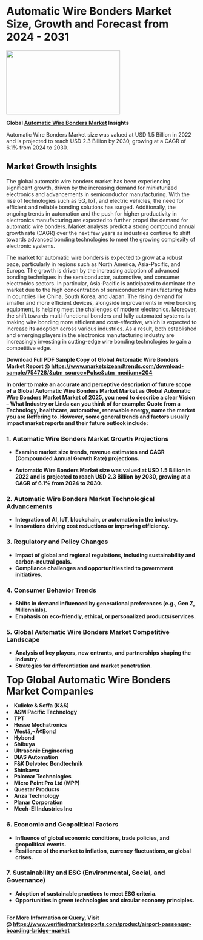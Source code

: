 <H1>Automatic Wire Bonders Market Size, Growth and Forecast from 2024 - 2031</H1><img class="aligncenter size-medium wp-image-584254" src="https://thirdeyenews.in/wp-content/uploads/2024/09/Global-Market-Research-300x168.jpeg" alt="" width="300" height="168" /><p><strong>Global&nbsp;<a href="https://www.marketsizeandtrends.com/download-sample/754728/&amp;utm_source=Pulse&amp;utm_medium=204">Automatic Wire Bonders Market</a> Insights</strong></p><p>Automatic Wire Bonders Market size was valued at USD 1.5 Billion in 2022 and is projected to reach USD 2.3 Billion by 2030, growing at a CAGR of 6.1% from 2024 to 2030.</p><p><h2>Market Growth Insights</h2> <p>The global automatic wire bonders market has been experiencing significant growth, driven by the increasing demand for miniaturized electronics and advancements in semiconductor manufacturing. With the rise of technologies such as 5G, IoT, and electric vehicles, the need for efficient and reliable bonding solutions has surged. Additionally, the ongoing trends in automation and the push for higher productivity in electronics manufacturing are expected to further propel the demand for automatic wire bonders. Market analysts predict a strong compound annual growth rate (CAGR) over the next few years as industries continue to shift towards advanced bonding technologies to meet the growing complexity of electronic systems.</p> <p><strong></strong></p> <p>The market for automatic wire bonders is expected to grow at a robust pace, particularly in regions such as North America, Asia-Pacific, and Europe. The growth is driven by the increasing adoption of advanced bonding techniques in the semiconductor, automotive, and consumer electronics sectors. In particular, Asia-Pacific is anticipated to dominate the market due to the high concentration of semiconductor manufacturing hubs in countries like China, South Korea, and Japan. The rising demand for smaller and more efficient devices, alongside improvements in wire bonding equipment, is helping meet the challenges of modern electronics. Moreover, the shift towards multi-functional bonders and fully automated systems is making wire bonding more efficient and cost-effective, which is expected to increase its adoption across various industries. As a result, both established and emerging players in the electronics manufacturing industry are increasingly investing in cutting-edge wire bonding technologies to gain a competitive edge.</p> <p><strong></p><p><span class=""><strong>Download Full PDF Sample Copy of Global Automatic Wire Bonders Market Report</strong> @ <a href="https://www.marketsizeandtrends.com/download-sample/754728/&amp;utm_source=Pulse&amp;utm_medium=204" target="_blank">https://www.marketsizeandtrends.com/download-sample/754728/&amp;utm_source=Pulse&amp;utm_medium=204</a></span></p><p>In order to make an accurate and perceptive description of future scope of a Global&nbsp;Automatic Wire Bonders Market Market as Global&nbsp;Automatic Wire Bonders Market Market of 2025, you need to describe a clear Vision &ndash; What Industry or Linda can you think of for example: Quote from a Technology, healthcare, automotive, renewable energy, name the market you are Reffering to. However, some general trends and factors usually impact market reports and their future outlook include:</p><h3>1.&nbsp;<strong>Automatic Wire Bonders Market Growth Projections</strong></h3><ul><li>Examine market size trends, revenue estimates and CAGR (Compounded Annual Growth Rate) projections.</li><li><p>Automatic Wire Bonders Market size was valued at USD 1.5 Billion in 2022 and is projected to reach USD 2.3 Billion by 2030, growing at a CAGR of 6.1% from 2024 to 2030.</p></li></ul><h3>2.&nbsp;<strong>Automatic Wire Bonders Market Technological Advancements</strong></h3><ul><li>Integration of AI, IoT, blockchain, or automation in the industry.</li><li>Innovations driving cost reductions or improving efficiency.</li></ul><h3>3.&nbsp;<strong>Regulatory and Policy Changes</strong></h3><ul><li>Impact of global and regional regulations, including sustainability and carbon-neutral goals.</li><li>Compliance challenges and opportunities tied to government initiatives.</li></ul><h3>4.&nbsp;<strong>Consumer Behavior Trends</strong></h3><ul><li>Shifts in demand influenced by generational preferences (e.g., Gen Z, Millennials).</li><li>Emphasis on eco-friendly, ethical, or personalized products/services.</li></ul><h3>5.&nbsp;<strong>Global Automatic Wire Bonders Market Competitive Landscape</strong></h3><ul><li>Analysis of key players, new entrants, and partnerships shaping the industry.</li><li>Strategies for differentiation and market penetration.</li></ul><p data-pm-slice="1 1 []"><span style="color: inherit; font-family: inherit; font-size: 25px;">Top Global Automatic Wire Bonders Market Companies</span></p><div class="" data-test-id=""><p><li>Kulicke & Soffa (K&S)</li><li> ASM Pacific Technology</li><li> TPT</li><li> Hesse Mechatronics</li><li> Westâ‚¬Â¢Bond</li><li> Hybond</li><li> Shibuya</li><li> Ultrasonic Engineering</li><li> DIAS Automation</li><li> F&K Delvotec Bondtechnik</li><li> Shinkawa</li><li> Palomar Technologies</li><li> Micro Point Pro Ltd (MPP)</li><li> Questar Products</li><li> Anza Technology</li><li> Planar Corporation</li><li> Mech-El Industries Inc</li></p></div><h3>6.&nbsp;<strong>Economic and Geopolitical Factors</strong></h3><ul><li>Influence of global economic conditions, trade policies, and geopolitical events.</li><li>Resilience of the market to inflation, currency fluctuations, or global crises.</li></ul><h3>7.&nbsp;<strong>Sustainability and ESG (Environmental, Social, and Governance)</strong></h3><ul><li>Adoption of sustainable practices to meet ESG criteria.</li><li>Opportunities in green technologies and circular economy principles.</li></ul><h2><strong style="font-size: 14px;">For More Information or Query, Visit @&nbsp;</strong><a style="background-color: #ffffff; font-size: 14px;" href="https://www.marketsizeandtrends.com/report/automatic-wire-bonders-market/" target="_blank">https://www.verifiedmarketreports.com/product/airport-passenger-boarding-bridge-market</a></h2>
